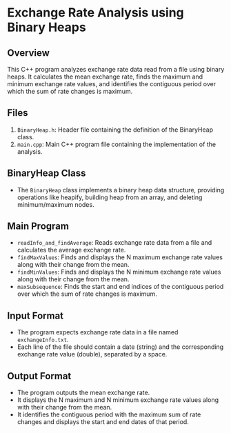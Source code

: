 # Exchange Rate Analysis using Binary Heaps

## Overview

This C++ program analyzes exchange rate data read from a file using binary heaps. It calculates the mean exchange rate, finds the maximum and minimum exchange rate values, and identifies the contiguous period over which the sum of rate changes is maximum.

## Files

1. `BinaryHeap.h`: Header file containing the definition of the BinaryHeap class.
2. `main.cpp`: Main C++ program file containing the implementation of the analysis.

## BinaryHeap Class

- The `BinaryHeap` class implements a binary heap data structure, providing operations like heapify, building heap from an array, and deleting minimum/maximum nodes.

## Main Program

- `readInfo_and_findAverage`: Reads exchange rate data from a file and calculates the average exchange rate.
- `findMaxValues`: Finds and displays the N maximum exchange rate values along with their change from the mean.
- `findMinValues`: Finds and displays the N minimum exchange rate values along with their change from the mean.
- `maxSubsequence`: Finds the start and end indices of the contiguous period over which the sum of rate changes is maximum.

## Input Format

- The program expects exchange rate data in a file named `exchangeInfo.txt`.
- Each line of the file should contain a date (string) and the corresponding exchange rate value (double), separated by a space.

## Output Format

- The program outputs the mean exchange rate.
- It displays the N maximum and N minimum exchange rate values along with their change from the mean.
- It identifies the contiguous period with the maximum sum of rate changes and displays the start and end dates of that period.
